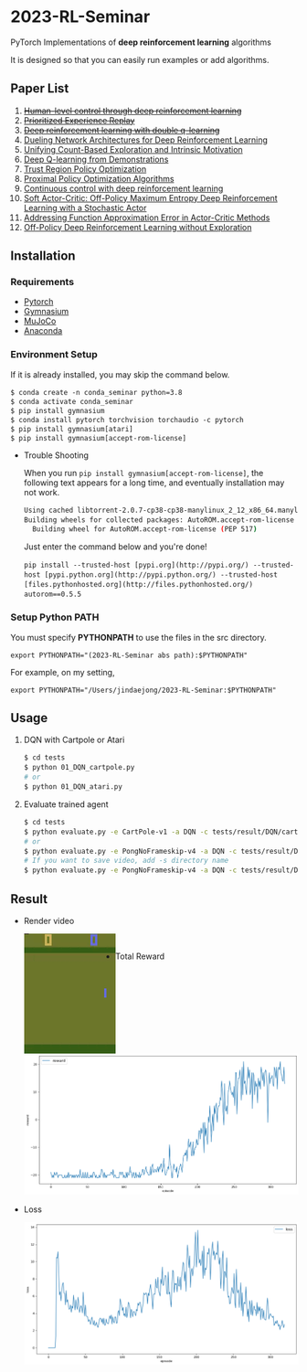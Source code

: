 # 2023-RL-Seminar

PyTorch Implementations of **deep reinforcement learning** algorithms

It is designed so that you can easily run examples or add algorithms.

## Paper List

1. [~~Human-level control through deep reinforcement learning~~](https://web.stanford.edu/class/psych209/Readings/MnihEtAlHassibis15NatureControlDeepRL.pdf)
2. [~~Prioritized Experience Replay~~](https://arxiv.org/pdf/1511.05952.pdf)
3. [~~Deep reinforcement learning with double q-learning~~](https://arxiv.org/pdf/1509.06461.pdf)
4. [Dueling Network Architectures for Deep Reinforcement Learning](https://arxiv.org/pdf/1511.06581.pdf)
5. [Unifying Count-Based Exploration and Intrinsic Motivation](https://arxiv.org/pdf/1606.01868.pdf)
6. [Deep Q-learning from Demonstrations](https://arxiv.org/pdf/1704.03732.pdf)
7. [Trust Region Policy Optimization](https://arxiv.org/pdf/1502.05477.pdf)
8. [Proximal Policy Optimization Algorithms](https://arxiv.org/pdf/1707.06347.pdf)
9. [Continuous control with deep reinforcement learning](https://arxiv.org/pdf/1509.02971.pdf)
10. [Soft Actor-Critic: Off-Policy Maximum Entropy Deep Reinforcement Learning with a Stochastic Actor](https://arxiv.org/pdf/1801.01290.pdf)
11. [Addressing Function Approximation Error in Actor-Critic Methods](https://arxiv.org/pdf/1802.09477.pdf)
12. [Off-Policy Deep Reinforcement Learning without Exploration](https://arxiv.org/pdf/1812.02900.pdf)

## Installation

### Requirements

- [Pytorch](https://pytorch.org/)
- [Gymnasium](https://github.com/Farama-Foundation/Gymnasium)
- [MuJoCo](https://mujoco.org/)
- [Anaconda](https://www.anaconda.com/)

### Environment Setup

If it is already installed, you may skip the command below.

```
$ conda create -n conda_seminar python=3.8
$ conda activate conda_seminar
$ pip install gymnasium
$ conda install pytorch torchvision torchaudio -c pytorch
$ pip install gymnasium[atari]
$ pip install gymnasium[accept-rom-license]
```

- Trouble Shooting
  
    When you run `pip install gymnasium[accept-rom-license]`, the following text appears for a long time, and eventually installation may not work.
    
    ```bash
    Using cached libtorrent-2.0.7-cp38-cp38-manylinux_2_12_x86_64.manylinux2010_x86_64.whl (8.6 MB)
    Building wheels for collected packages: AutoROM.accept-rom-license
      Building wheel for AutoROM.accept-rom-license (PEP 517)
    ```
    
    Just enter the command below and you're done!
    
    `pip install --trusted-host [pypi.org](http://pypi.org/) --trusted-host [pypi.python.org](http://pypi.python.org/) --trusted-host [files.pythonhosted.org](http://files.pythonhosted.org/) autorom==0.5.5`
    

### Setup Python PATH

You must specify **PYTHONPATH** to use the files in the src directory.

```
export PYTHONPATH="(2023-RL-Seminar abs path):$PYTHONPATH"
```

For example, on my setting,

```
export PYTHONPATH="/Users/jindaejong/2023-RL-Seminar:$PYTHONPATH"
```

## Usage

1. DQN with Cartpole or Atari
   
    ```bash
    $ cd tests
    $ python 01_DQN_cartpole.py
    # or
    $ python 01_DQN_atari.py
    ```
    
2. Evaluate trained agent
   
    ```bash
    $ cd tests
    $ python evaluate.py -e CartPole-v1 -a DQN -c tests/result/DQN/cartpole/$(YOUR CHECK POINT NAME)
    # or
    $ python evaluate.py -e PongNoFrameskip-v4 -a DQN -c tests/result/DQN/atari/$(YOUR CHECK POINT NAME)
    # If you want to save video, add -s directory name
    $ python evaluate.py -e PongNoFrameskip-v4 -a DQN -c tests/result/DQN/atari/$(YOUR CHECK POINT NAME) -s videos
    ```
    

## Result

- Render video

  <img src="imgs/DQNPerAgent-PongNoFrameskip-v4.gif" align="left">

 <br/>

- Total Reward

  ![output](imgs/output.png)

- Loss

  ![output](imgs/output1.png)